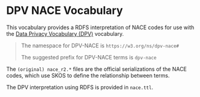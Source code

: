 # DPV NACE Vocabulary

This vocabulary provides a RDFS interpretation of NACE codes for use with the [Data Privacy Vocabulary (DPV)](https://w3id.org/dpv/v1.0) vocabulary.

> The namespace for DPV-NACE is `https://w3.org/ns/dpv-nace#`
>
> The suggested prefix for DPV-NACE terms is `dpv-nace`

The `(original) nace_r2.*` files are the official serializations of the NACE codes, which use SKOS to define the relationship between terms.

The DPV interpretation using RDFS is provided in `nace.ttl`.